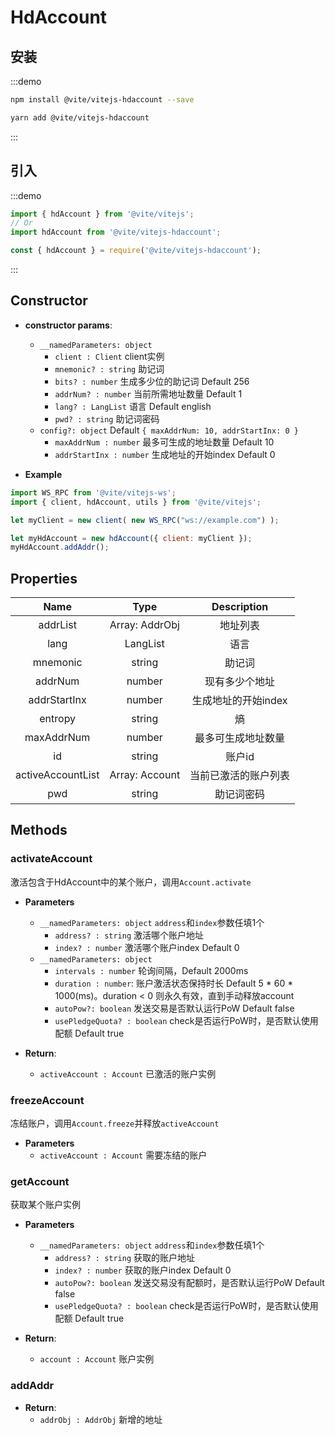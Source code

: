 # HdAccount

## 安装

:::demo
```bash tab:npm
npm install @vite/vitejs-hdaccount --save
```

```bash tab:yarn
yarn add @vite/vitejs-hdaccount
```
:::

## 引入

:::demo
```javascript tab:ES6
import { hdAccount } from '@vite/vitejs';
// Or
import hdAccount from '@vite/vitejs-hdaccount';
```

```javascript tab:require
const { hdAccount } = require('@vite/vitejs-hdaccount');
```
:::

## Constructor

- **constructor params**: 
    * `__namedParameters: object`
        - `client : Client` client实例
        - `mnemonic? : string` 助记词
        - `bits? : number` 生成多少位的助记词 Default 256
        - `addrNum? : number` 当前所需地址数量 Default 1
        - `lang? : LangList` 语言 Default english
        - `pwd? : string` 助记词密码
    * `config?: object` Default `{ maxAddrNum: 10, addrStartInx: 0 }`
        - `maxAddrNum : number` 最多可生成的地址数量 Default 10
        - `addrStartInx : number` 生成地址的开始index Default 0

- **Example**
```javascript
import WS_RPC from '@vite/vitejs-ws';
import { client, hdAccount, utils } from '@vite/vitejs';

let myClient = new client( new WS_RPC("ws://example.com") );

let myHdAccount = new hdAccount({ client: myClient });
myHdAccount.addAddr();
```

## Properties

|  Name  | Type | Description |
|:------------:|:-----:|:-----:|
| addrList | Array: AddrObj | 地址列表 |
| lang | LangList | 语言 |
| mnemonic | string | 助记词 |
| addrNum | number | 现有多少个地址 |
| addrStartInx | number | 生成地址的开始index |
| entropy | string | 熵 |
| maxAddrNum | number | 最多可生成地址数量  |
| id | string | 账户id |
| activeAccountList | Array: Account | 当前已激活的账户列表 |
| pwd | string | 助记词密码 |

## Methods

### activateAccount
激活包含于HdAccount中的某个账户，调用`Account.activate`

- **Parameters**
    * `__namedParameters: object` `address`和`index`参数任填1个
        - `address? : string` 激活哪个账户地址
        - `index? : number` 激活哪个账户index Default 0
    * `__namedParameters: object`
        - `intervals : number` 轮询间隔，Default 2000ms
        - `duration : number`: 账户激活状态保持时长 Default 5 * 60 * 1000(ms)。duration < 0 则永久有效，直到手动释放account
        - `autoPow?: boolean` 发送交易是否默认运行PoW Default false
        - `usePledgeQuota? : boolean` check是否运行PoW时，是否默认使用配额 Default true

- **Return**:
    * `activeAccount : Account` 已激活的账户实例

### freezeAccount
冻结账户，调用`Account.freeze`并释放`activeAccount`

- **Parameters** 
    * `activeAccount : Account` 需要冻结的账户

### getAccount
获取某个账户实例

- **Parameters**
    * `__namedParameters: object` `address`和`index`参数任填1个
        - `address? : string` 获取的账户地址
        - `index? : number` 获取的账户index Default 0
        - `autoPow?: boolean` 发送交易没有配额时，是否默认运行PoW Default false
        - `usePledgeQuota? : boolean` check是否运行PoW时，是否默认使用配额 Default true

- **Return**:
    * `account : Account` 账户实例

### addAddr

- **Return**:
    * `addrObj : AddrObj` 新增的地址
